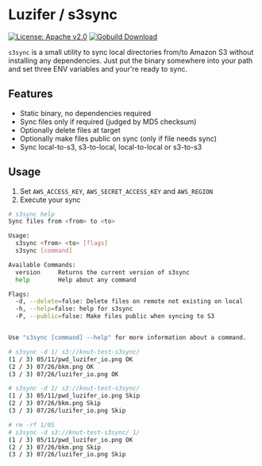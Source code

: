 # Luzifer / s3sync

[![License: Apache v2.0](https://badge.luzifer.io/v1/badge?color=5d79b5&title=license&text=Apache+v2.0)](http://www.apache.org/licenses/LICENSE-2.0) [![Gobuild Download](https://badge.luzifer.io/v1/badge?color=5d79b5&title=Download&text=on+GoBuilder.me)](https://gobuilder.me/github.com/Luzifer/s3sync)

`s3sync` is a small utility to sync local directories from/to Amazon S3 without installing any dependencies. Just put the binary somewhere into your path and set three ENV variables and your're ready to sync.

## Features

- Static binary, no dependencies required
- Sync files only if required (judged by MD5 checksum)
- Optionally delete files at target
- Optionally make files public on sync (only if file needs sync)
- Sync local-to-s3, s3-to-local, local-to-local or s3-to-s3

## Usage

1. Set `AWS_ACCESS_KEY`, `AWS_SECRET_ACCESS_KEY` and `AWS_REGION`
2. Execute your sync

```bash
# s3sync help
Sync files from <from> to <to>

Usage:
  s3sync <from> <to> [flags]
  s3sync [command]

Available Commands:
  version     Returns the current version of s3sync
  help        Help about any command

Flags:
  -d, --delete=false: Delete files on remote not existing on local
  -h, --help=false: help for s3sync
  -P, --public=false: Make files public when syncing to S3


Use "s3sync [command] --help" for more information about a command.

# s3sync -d 1/ s3://knut-test-s3sync/
(1 / 3) 05/11/pwd_luzifer_io.png OK
(2 / 3) 07/26/bkm.png OK
(3 / 3) 07/26/luzifer_io.png OK

# s3sync -d 1/ s3://knut-test-s3sync/
(1 / 3) 05/11/pwd_luzifer_io.png Skip
(2 / 3) 07/26/bkm.png Skip
(3 / 3) 07/26/luzifer_io.png Skip

# rm -rf 1/05
# s3sync -d s3://knut-test-s3sync/ 1/
(1 / 3) 05/11/pwd_luzifer_io.png OK
(2 / 3) 07/26/bkm.png Skip
(3 / 3) 07/26/luzifer_io.png Skip
```
